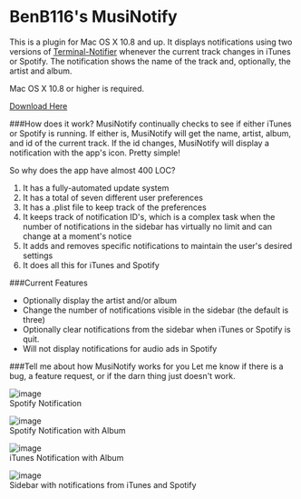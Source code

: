 BenB116's MusiNotify
======

This is a plugin for Mac OS X 10.8 and up. It displays notifications using two versions of [Terminal-Notifier](https://github.com/alloy/terminal-notifier) whenever the current track changes in iTunes or Spotify. The notification shows the name of the track and, optionally, the artist and album.

Mac OS X 10.8 or higher is required.

[Download Here](https://github.com/benb116/MusiNotify/blob/master/MusiNotify.app.zip?raw=true)

###How does it work?
MusiNotify continually checks to see if either iTunes or Spotify is running. If either is, MusiNotify will get the name, artist, album, and id of the current track. If the id changes, MusiNotify will display a notification with the app's icon. Pretty simple!

So why does the app have almost 400 LOC? 

1.	It has a fully-automated update system
2.	It has a total of seven different user preferences
3.	It has a .plist file to keep track of the preferences
3.	It keeps track of notification ID's, which is a complex task when the number of notifications in the sidebar has virtually no limit and can change at a moment's notice
4.	It adds and removes specific notifications to maintain the user's desired settings
4.	It does all this for iTunes and Spotify

###Current Features
* Optionally display the artist and/or album
* Change the number of notifications visible in the sidebar (the default is three)
* Optionally clear notifications from the sidebar when iTunes or Spotify is quit.
* Will not display notifications for audio ads in Spotify

###Tell me about how MusiNotify works for you
Let me know if there is a bug, a feature request, or if the darn thing just doesn't work.


![image](http://f.cl.ly/items/0A2P2O0W3L053n1I3x0L/Spot%20Art.png)
<br>
Spotify Notification

![image](http://f.cl.ly/items/0x3P2W1K2U3Z0q3k083s/Spot%20all.png)
<br>
Spotify Notification with Album

![image](http://f.cl.ly/items/1Z3z3l3V3u3J450V1e06/iTunes.png)
<br>
iTunes Notification with Album

![image](http://f.cl.ly/items/1S2w2U0y0X383Z342J37/Sidebar.png)
<br>
Sidebar with notifications from iTunes and Spotify